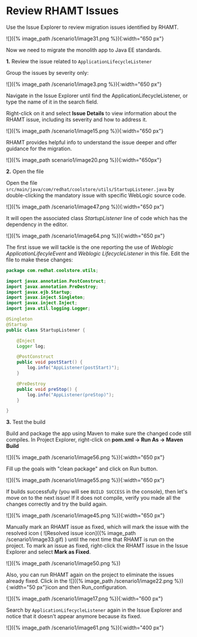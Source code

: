 # Review RHAMT Issues

Use the Issue Explorer to review migration issues identified by RHAMT.

![]({% image_path /scenario1/image31.png %}){:width="650 px"}

Now we need to migrate the monolith app to Java EE standards.

**1.** Review the issue related to `ApplicationLifecycleListener`

Group the issues by severity only:

![]({% image_path /scenario1/image3.png %}){:width="650 px"}

Navigate in the Issue Explorer until find the ApplicationLifecycleListener, or type the name of it in the search field.

Right-click on it and select **Issue Details** to view information about the RHAMT issue, including its severity and how to address it.  

![]({% image_path /scenario1/image15.png %}){:width="650 px"}

RHAMT provides helpful info to understand the issue deeper and offer guidance for the migration.

![]({% image_path scenario1/image20.png %}){:width="650px"}

**2.** Open the file

Open the file `src/main/java/com/redhat/coolstore/utils/StartupListener.java` by double-clicking the mandatory issue with specific WebLogic source code.

![]({% image_path /scenario1/image47.png %}){:width="650 px"}

It will open the associated class _StartupListener_ line of code which has the dependency in the editor.

![]({% image_path /scenario1/image64.png %}){:width="650 px"}

The first issue we will tackle is the one reporting the use of _Weblogic ApplicationLifecyleEvent_ and _Weblogic LifecycleListener_ in this file. Edit the file to make these changes:

~~~java
package com.redhat.coolstore.utils;

import javax.annotation.PostConstruct;
import javax.annotation.PreDestroy;
import javax.ejb.Startup;
import javax.inject.Singleton;
import javax.inject.Inject;
import java.util.logging.Logger;

@Singleton
@Startup
public class StartupListener {

    @Inject
    Logger log;

    @PostConstruct
    public void postStart() {
        log.info("AppListener(postStart)");
    }

    @PreDestroy
    public void preStop() {
        log.info("AppListener(preStop)");
    }

}
~~~

**3.** Test the build

Build and package the app using Maven to make sure the changed code still compiles. In Project Explorer, right-click on **pom.xml → Run As → Maven Build**

![]({% image_path /scenario1/image56.png %}){:width="650 px"}

Fill up the goals with "clean package" and click on Run button.

![]({% image_path /scenario1/image55.png %}){:width="650 px"}

If builds successfully \(you will see `BUILD SUCCESS` in the console\), then let's move on to the next issue! If it does not compile, verify you made all the changes correctly and try the build again.

![]({% image_path /scenario1/image45.png %}){:width="650 px"}

Manually mark an RHAMT issue as fixed, which will mark the issue with the resolved icon \( ![Resolved issue icon]({% image_path /scenario1/image33.gif) \) until the next time that RHAMT is run on the project. To mark an issue as fixed, right-click the RHAMT issue in the Issue Explorer and select **Mark as Fixed**.

![]({% image_path /scenario1/image50.png %})

Also, you can run RHAMT again on the project to eliminate the issues already fixed. Click in the ![]({% image_path /scenario1/image22.png %}){:width="50 px"}icon and then Run\_configuration.

![]({% image_path /scenario1/image17.png %}){:width="600 px"}

Search by `ApplicationLifecycleListener` again in the Issue Explorer and notice that it doesn't appear anymore because its fixed.

![]({% image_path /scenario1/image61.png %}){:width="400 px"}

